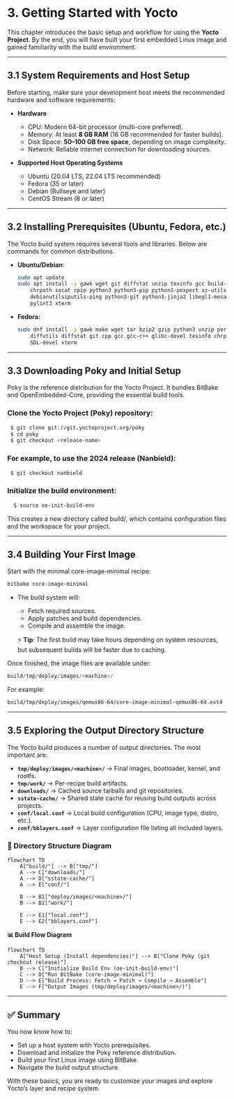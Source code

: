# 3. Getting Started with Yocto

This chapter introduces the basic setup and workflow for using the **Yocto Project**. By the end, you will have built your first embedded Linux image and gained familiarity with the build environment.

---

## 3.1 System Requirements and Host Setup  

Before starting, make sure your development host meets the recommended hardware and software requirements:  

- **Hardware**  
  - CPU: Modern 64-bit processor (multi-core preferred).  
  - Memory: At least **8 GB RAM** (16 GB recommended for faster builds).  
  - Disk Space: **50–100 GB free space**, depending on image complexity.  
  - Network: Reliable internet connection for downloading sources.  

- **Supported Host Operating Systems**  
  - Ubuntu (20.04 LTS, 22.04 LTS recommended)  
  - Fedora (35 or later)  
  - Debian (Bullseye and later)  
  - CentOS Stream (8 or later)  

---

## 3.2 Installing Prerequisites (Ubuntu, Fedora, etc.)  

The Yocto build system requires several tools and libraries. Below are commands for common distributions.  

- **Ubuntu/Debian**:  

    ```bash
    sudo apt update
    sudo apt install -y gawk wget git diffstat unzip texinfo gcc build-essential \
        chrpath socat cpio python3 python3-pip python3-pexpect xz-utils \
        debianutilsiputils-ping python3-git python3-jinja2 libegl1-mesa libsdl1.2-dev \
        pylint3 xterm
    ```

- **Fedora:**
    ```bash
    sudo dnf install -y gawk make wget tar bzip2 gzip python3 unzip perl patch \
        diffutils diffstat git cpp gcc gcc-c++ glibc-devel texinfo chrpath socat \
        SDL-devel xterm
    ```
---
## 3.3 Downloading Poky and Initial Setup

Poky is the reference distribution for the Yocto Project. It bundles BitBake and OpenEmbedded-Core, providing the essential build tools.

### Clone the Yocto Project (Poky) repository:
   ```bash
    $ git clone git://git.yoctoproject.org/poky
    $ cd poky
    $ git checkout <release-name>
   ```
### For example, to use the **2024 release (Nanbield)**:
   ```bash
    $ git checkout nanbield
   ```
### Initialize the build environment:
  ```bash
    $ source oe-init-build-env
  ```
This creates a new directory called build/, which contains configuration files and the workspace for your project.

--- 
## 3.4 Building Your First Image

Start with the minimal core-image-minimal recipe:
```bash 
bitbake core-image-minimal
```
- The build system will:
    - Fetch required sources.
    - Apply patches and build dependencies.
    - Compile and assemble the image.

    ⚡ **Tip**: The first build may take hours depending on system resources, but subsequent builds will be faster due to caching.

Once finished, the image files are available under:

```swift
build/tmp/deploy/images/<machine>/
```
For example:
```bash
build/tmp/deploy/images/qemux86-64/core-image-minimal-qemux86-64.ext4
```
---
## 3.5 Exploring the Output Directory Structure  

The Yocto build produces a number of output directories. The most important are:  

- **`tmp/deploy/images/<machine>/`** → Final images, bootloader, kernel, and rootfs.  
- **`tmp/work/`** → Per-recipe build artifacts.  
- **`downloads/`** → Cached source tarballs and git repositories.  
- **`sstate-cache/`** → Shared state cache for reusing build outputs across projects.  
- **`conf/local.conf`** → Local build configuration (CPU, image type, distro, etc.).  
- **`conf/bblayers.conf`** → Layer configuration file listing all included layers.  


### 📂 Directory Structure Diagram  

```mermaid
flowchart TD
    A["build/"] --> B["tmp/"]
    A --> C["downloads/"]
    A --> D["sstate-cache/"]
    A --> E["conf/"]

    B --> B1["deploy/images/<machine>/"]
    B --> B2["work/"]

    E --> E1["local.conf"]
    E --> E2["bblayers.conf"]
```
**📊 Build Flow Diagram**
```mermaid
flowchart TD
    A["Host Setup (Install dependencies)"] --> B["Clone Poky (git checkout release)"]
    B --> C["Initialize Build Env (oe-init-build-env)"]
    C --> D["Run BitBake (core-image-minimal)"]
    D --> E["Build Process: Fetch → Patch → Compile → Assemble"]
    E --> F["Output Images (tmp/deploy/images/<machine>/)"]
```
---
## ✅ Summary

You now know how to:
- Set up a host system with Yocto prerequisites.
- Download and initialize the Poky reference distribution.
- Build your first Linux image using BitBake.
- Navigate the build output structure.

With these basics, you are ready to customize your images and explore Yocto’s layer and recipe system.

